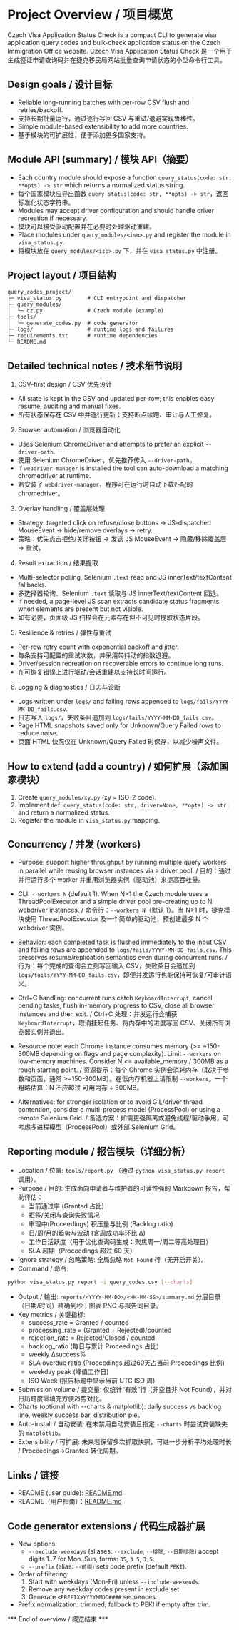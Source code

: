 # Project Overview / 项目概览

Czech Visa Application Status Check is a compact CLI to generate visa application query codes and bulk-check application status on the Czech Immigration Office website.
Czech Visa Application Status Check 是一个用于生成签证申请查询码并在捷克移民局网站批量查询申请状态的小型命令行工具。

## Design goals / 设计目标
- Reliable long-running batches with per-row CSV flush and retries/backoff.
- 支持长期批量运行，通过逐行写回 CSV 与重试/退避实现鲁棒性。
- Simple module-based extensibility to add more countries.
- 基于模块的可扩展性，便于添加更多国家支持。

## Module API (summary) / 模块 API（摘要）
- Each country module should expose a function `query_status(code: str, **opts) -> str` which returns a normalized status string.
- 每个国家模块应导出函数 `query_status(code: str, **opts) -> str`，返回标准化状态字符串。
- Modules may accept driver configuration and should handle driver recreation if necessary.
- 模块可以接受驱动配置并在必要时处理驱动重建。
- Place modules under `query_modules/<iso>.py` and register the module in `visa_status.py`.
- 将模块放在 `query_modules/<iso>.py` 下，并在 `visa_status.py` 中注册。

## Project layout / 项目结构
```
query_codes_project/
├─ visa_status.py        # CLI entrypoint and dispatcher
├─ query_modules/
│  └─ cz.py              # Czech module (example)
├─ tools/
│  └─ generate_codes.py  # code generator
├─ logs/                 # runtime logs and failures
├─ requirements.txt      # runtime dependencies
└─ README.md
```

## Detailed technical notes / 技术细节说明

1) CSV-first design / CSV 优先设计
- All state is kept in the CSV and updated per-row; this enables easy resume, auditing and manual fixes.
- 所有状态保存在 CSV 中并逐行更新；支持断点续跑、审计与人工修复。

2) Browser automation / 浏览器自动化
- Uses Selenium ChromeDriver and attempts to prefer an explicit `--driver-path`.
- 使用 Selenium ChromeDriver，优先推荐传入 `--driver-path`。
- If `webdriver-manager` is installed the tool can auto-download a matching chromedriver at runtime.
- 若安装了 `webdriver-manager`，程序可在运行时自动下载匹配的 chromedriver。

3) Overlay handling / 覆盖层处理
- Strategy: targeted click on refuse/close buttons → JS-dispatched MouseEvent → hide/remove overlays → retry.
- 策略：优先点击拒绝/关闭按钮 → 发送 JS MouseEvent → 隐藏/移除覆盖层 → 重试。

4) Result extraction / 结果提取
- Multi-selector polling, Selenium `.text` read and JS innerText/textContent fallbacks.
- 多选择器轮询、Selenium `.text` 读取与 JS innerText/textContent 回退。
- If needed, a page-level JS scan extracts candidate status fragments when elements are present but not visible.
- 如有必要，页面级 JS 扫描会在元素存在但不可见时提取状态片段。

5) Resilience & retries / 弹性与重试
- Per-row retry count with exponential backoff and jitter.
- 每条支持可配置的重试次数，并采用带抖动的指数退避。
- Driver/session recreation on recoverable errors to continue long runs.
- 在可恢复错误上进行驱动/会话重建以支持长时间运行。

6) Logging & diagnostics / 日志与诊断
- Logs written under `logs/` and failing rows appended to `logs/fails/YYYY-MM-DD_fails.csv`.
- 日志写入 `logs/`，失败条目追加到 `logs/fails/YYYY-MM-DD_fails.csv`。
- Page HTML snapshots saved only for Unknown/Query Failed rows to reduce noise.
- 页面 HTML 快照仅在 Unknown/Query Failed 时保存，以减少噪声文件。

## How to extend (add a country) / 如何扩展（添加国家模块）
1. Create `query_modules/xy.py` (xy = ISO-2 code).
2. Implement `def query_status(code: str, driver=None, **opts) -> str:` and return a normalized status.
3. Register the module in `visa_status.py` mapping.

## Concurrency / 并发 (workers)

- Purpose: support higher throughput by running multiple query workers in parallel while reusing browser instances via a driver pool. / 目的：通过并行运行多个 worker 并重用浏览器实例（驱动池）来提高吞吐量。

- CLI: `--workers N` (default 1). When N>1 the Czech module uses a ThreadPoolExecutor and a simple driver pool pre-creating up to N webdriver instances. / 命令行：`--workers N`（默认 1）。当 N>1 时，捷克模块使用 ThreadPoolExecutor 及一个简单的驱动池，预创建最多 N 个 webdriver 实例。

- Behavior: each completed task is flushed immediately to the input CSV and failing rows are appended to `logs/fails/YYYY-MM-DD_fails.csv`. This preserves resume/replication semantics even during concurrent runs. / 行为：每个完成的查询会立刻写回输入 CSV，失败条目会追加到 `logs/fails/YYYY-MM-DD_fails.csv`，即便并发运行也能保持可恢复/可审计语义。

- Ctrl+C handling: concurrent runs catch `KeyboardInterrupt`, cancel pending tasks, flush in-memory progress to CSV, close all browser instances and then exit. / Ctrl+C 处理：并发运行会捕获 `KeyboardInterrupt`，取消挂起任务、将内存中的进度写回 CSV、关闭所有浏览器实例并退出。

- Resource note: each Chrome instance consumes memory (>= ~150-300MB depending on flags and page complexity). Limit `--workers` on low-memory machines. Consider N <= available_memory / 300MB as a rough starting point. / 资源提示：每个 Chrome 实例会消耗内存（取决于参数和页面，通常 >=150-300MB）。在低内存机器上请限制 `--workers`。一个粗略估算：N 不应超过 可用内存 ÷ 300MB。

- Alternatives: for stronger isolation or to avoid GIL/driver thread contention, consider a multi-process model (ProcessPool) or using a remote Selenium Grid. / 备选方案：如需更强隔离或避免线程/驱动争用，可考虑多进程模型（ProcessPool）或外部 Selenium Grid。

## Reporting module / 报告模块（详细分析）

- Location / 位置: `tools/report.py` （通过 `python visa_status.py report` 调用）。
- Purpose / 目的: 生成面向申请者与维护者的可读性强的 Markdown 报告，帮助评估：
	- 当前通过率 (Granted 占比)
	- 拒签/关闭与查询失败情况
	- 审理中(Proceedings) 积压量与比例 (Backlog ratio)
	- 日/周/月的趋势与波动 (含周成功率环比 Δ)
	- 工作日活跃度（用于优化查询码生成：聚焦周一/周二等高处理日）
	- SLA 超期（Proceedings 超过 60 天）
- Ignore strategy / 忽略策略: 全局忽略 `Not Found` 行（无开启开关）。
- Command / 命令:
```bash
python visa_status.py report -i query_codes.csv [--charts]
```
- Output / 输出: `reports/<YYYY-MM-DD>/<HH-MM-SS>/summary.md` 分层目录（日期/时间）精确到秒；图表 PNG 与报告同目录。
- Key metrics / 关键指标:
	- success_rate = Granted / counted
	- processing_rate = (Granted + Rejected)/counted
	- rejection_rate = Rejected/Closed / counted
	- backlog_ratio (每日与累计 Proceedings 占比)
	- weekly Δsuccess%
	- SLA overdue ratio (Proceedings 超过60天占当前 Proceedings 比例)
	- weekday peak (峰值工作日)
	- ISO Week (报告标题中显示当前 UTC ISO 周)
- Submission volume / 提交量: 仅统计“有效”行（非空且非 Not Found），并对日历跨度零填充方便趋势对比。
- Charts (optional with --charts & matplotlib): daily success vs backlog line, weekly success bar, distribution pie。
- Auto-install / 自动安装: 在未禁用自动安装且指定 `--charts` 时尝试安装缺失的 `matplotlib`。
- Extensibility / 可扩展: 未来若保留多次抓取快照，可进一步分析平均处理时长 / Proceedings→Granted 转化周期。

## Links / 链接
- README (user guide): [README.md](README.md)
- README（用户指南）：[README.md](README.md)

## Code generator extensions / 代码生成器扩展
- New options:
	- `--exclude-weekdays` (aliases: `--exclude`, `--排除`, `--日期排除`) accept digits 1..7 for Mon..Sun, forms: `35`, `3 5`, `3,5`.
	- `--prefix` (alias: `--前缀`) sets code prefix (default `PEKI`).
- Order of filtering:
	1. Start with weekdays (Mon-Fri) unless `--include-weekends`.
	2. Remove any weekday codes present in exclude set.
	3. Generate `<PREFIX>YYYYMMDD####` sequences.
- Prefix normalization: trimmed; fallback to PEKI if empty after trim.

*** End of overview / 概览结束 ***
